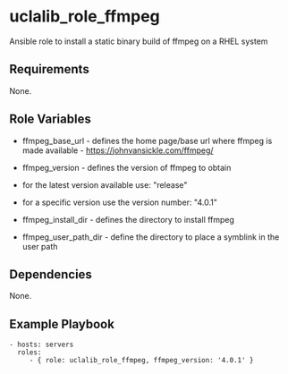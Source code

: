 uclalib_role_ffmpeg
=========

Ansible role to install a static binary build of ffmpeg on a RHEL system

Requirements
------------

None.

Role Variables
--------------

* ffmpeg_base_url - defines the home page/base url where ffmpeg is made available - https://johnvansickle.com/ffmpeg/

* ffmpeg_version - defines the version of ffmpeg to obtain
 * for the latest version available use: "release"
 * for a specific version use the version number: "4.0.1"


* ffmpeg_install_dir - defines the directory to install ffmpeg

* ffmpeg_user_path_dir - define the directory to place a symblink in the user path

Dependencies
------------

None.

Example Playbook
----------------

    - hosts: servers
      roles:
         - { role: uclalib_role_ffmpeg, ffmpeg_version: '4.0.1' }
